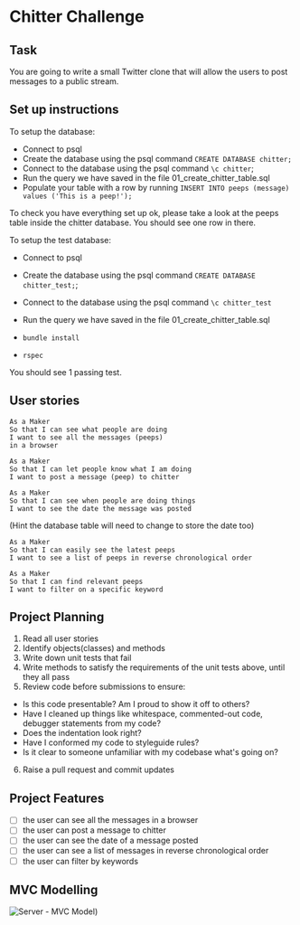 # Chitter Challenge

## Task

You are going to write a small Twitter clone that will allow the users to post messages to a public stream.

## Set up instructions

To setup the database:

- Connect to psql
- Create the database using the psql command `CREATE DATABASE chitter;`
- Connect to the database using the psql command `\c chitter`;
- Run the query we have saved in the file 01_create_chitter_table.sql
- Populate your table with a row by running `INSERT INTO peeps (message) values ('This is a peep!');`

To check you have everything set up ok, please take a look at the peeps table inside the chitter database. You should see one row in there.

To setup the test database:

- Connect to psql
- Create the database using the psql
  command `CREATE DATABASE chitter_test;`;
- Connect to the database using the psql command `\c chitter_test`
- Run the query we have saved in the file 01_create_chitter_table.sql

- `bundle install`
- `rspec`

You should see 1 passing test.

## User stories

```
As a Maker
So that I can see what people are doing
I want to see all the messages (peeps)
in a browser
```

```
As a Maker
So that I can let people know what I am doing
I want to post a message (peep) to chitter
```

```
As a Maker
So that I can see when people are doing things
I want to see the date the message was posted
```

(Hint the database table will need to change to store the date too)

```
As a Maker
So that I can easily see the latest peeps
I want to see a list of peeps in reverse chronological order
```

```
As a Maker
So that I can find relevant peeps
I want to filter on a specific keyword
```

## Project Planning

1. Read all user stories
2. Identify objects(classes) and methods
3. Write down unit tests that fail
4. Write methods to satisfy the requirements of the unit tests above, until they all pass
5. Review code before submissions to ensure:

- Is this code presentable? Am I proud to show it off to others?
- Have I cleaned up things like whitespace, commented-out code, debugger statements from my code?
- Does the indentation look right?
- Have I conformed my code to styleguide rules?
- Is it clear to someone unfamiliar with my codebase what's going on?

6. Raise a pull request and commit updates

## Project Features

- [ ] the user can see all the messages in a browser
- [ ] the user can post a message to chitter
- [ ] the user can see the date of a message posted
- [ ] the user can see a list of messages in reverse chronological order
- [ ] the user can filter by keywords

## MVC Modelling

![Server - MVC Model](https://s3.us-west-2.amazonaws.com/secure.notion-static.com/3289ba85-ac74-433d-9635-bb89ab2ee551/Screenshot_2021-10-15_at_14.46.04.png?X-Amz-Algorithm=AWS4-HMAC-SHA256&X-Amz-Credential=AKIAT73L2G45O3KS52Y5%2F20211015%2Fus-west-2%2Fs3%2Faws4_request&X-Amz-Date=20211015T134710Z&X-Amz-Expires=86400&X-Amz-Signature=2d44882fbc36891918fcef5903373d564b667f31bacddeb9081b5e06a69728d6&X-Amz-SignedHeaders=host&response-content-disposition=filename%20%3D%22Screenshot%25202021-10-15%2520at%252014.46.04.png%22))
